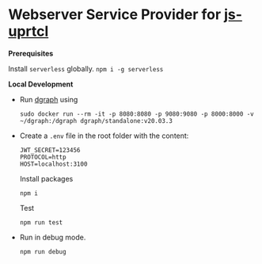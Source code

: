 # Webserver Service Provider for [js-uprtcl](https://github.com/uprtcl/js-uprtcl)

**Prerequisites**

Install `serverless` globally.
`npm i -g serverless`

**Local Development**

- Run [dgraph](https://github.com/dgraph-io/dgraph) using

  ```
  sudo docker run --rm -it -p 8080:8080 -p 9080:9080 -p 8000:8000 -v ~/dgraph:/dgraph dgraph/standalone:v20.03.3
  ```

- Create a `.env` file in the root folder with the content:

  ```
  JWT_SECRET=123456
  PROTOCOL=http
  HOST=localhost:3100

  ```

  Install packages

  ```
  npm i
  ```

  Test

  ```
  npm run test
  ```

- Run in debug mode.

  ```
  npm run debug
  ```
